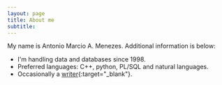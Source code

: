 ```yaml
---
layout: page
title: About me
subtitle:
---
```


My name is Antonio Marcio A. Menezes. Additional information is below:

- I'm handling data and databases since 1998.
- Preferred languages: C++, python, PL/SQL and natural languages.
- Occasionally a [writer](https://www.amazon.com.br/kindle-dbs/entity/author/B01AKKQMD8){:target="_blank"}.
